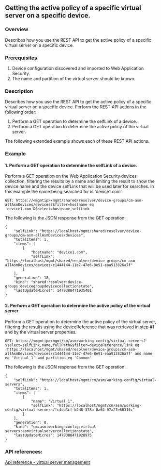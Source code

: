 ## Getting the active policy of a specific virtual server on a specific device.

### Overview
Describes how you use the REST API to get the active policy of a specific virtual server on a specific device.

### Prerequisites
1. Device configuration discovered and imported to Web Application Security.
2. The name and partition of the virtual server should be known.

### Description
Describes how you use the REST API to get the active policy of a specific virtual server on a specific device.
Perform the REST API actions in the following order:
1. Perform a GET operation to determine the selfLink of a device.
2. Perform a GET operation to determine the active policy of the virtual server.

The following extended example shows each of these REST API actions.

### Example

#### 1. Perform a GET operation to determine the selfLink of a device.
Perform a GET operation on the Web Application Security devices collection, filtering the results by a name and limiting the result to show the device name and the device selfLink that will be used later for searches. In this example the name being searched for is 'device1.com'.
```
GET: https://<mgmtip>/mgmt/shared/resolver/device-groups/cm-asm-allAsmDevices/devices?$filter=hostname eq 'device1.com'&$select=hostname,selfLink
```
The following is the JSON response from the GET operation:
```
{
    "selfLink": "https://localhost/mgmt/shared/resolver/device-groups/cm-asm-allAsmDevices/devices",
    "totalItems": 1,
    "items": [
        {
            "hostname": "device1.com",
            "selfLink": "https://localhost/mgmt/shared/resolver/device-groups/cm-asm-allAsmDevices/devices/c1444144-11e7-47e6-8e91-eaa913826a7f"
        }
    ],
    "generation": 18,
    "kind": "shared:resolver:device-groups:devicegroupdevicecollectionstate",
    "lastUpdateMicros": 1479388471935401
}
```

#### 2. Perform a GET operation to determine the active policy of the virtual server.
Perform a GET operation to determine the active policy of the virtual server, filtering the results using the deviceReference that was retrieved in step #1 and by the virtual server properties.
```
GET: https://<mgmtip>/mgmt/cm/asm/working-config/virtual-servers?$select=selfLink,name,fullPath&$filter=deviceReference/link eq 'https://localhost/mgmt/shared/resolver/device-groups/cm-asm-allAsmDevices/devices/c1444144-11e7-47e6-8e91-eaa913826a7f' and name eq 'Virtual_1' and partition eq 'Common'
```
The following is the JSON response from the GET operation:
```
{
    "selfLink": "https://localhost/mgmt/cm/asm/working-config/virtual-servers",
    "totalItems": 1,
    "items": [
        {
            "name": "Virtual_1",
            "selfLink": "https://localhost/mgmt/cm/asm/working-config/virtual-servers/fc4cb3cf-b2d8-378a-8a64-07a27e60316c"
        }
    ],
    "generation": 8,
    "kind": "cm:asm:working-config:virtual-servers:asmvirtualservercollectionstate",
    "lastUpdateMicros": 1479388471928975
}
```

### API references:
[Api reference - virtual server management](../html-reference/virtual-server-management.html)